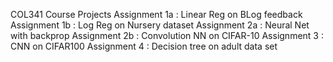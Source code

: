 COL341 Course Projects
Assignment 1a : Linear Reg on BLog feedback
Assignment 1b : Log Reg on Nursery dataset
Assignment 2a : Neural Net with backprop
Assignment 2b : Convolution NN on CIFAR-10
Assignment 3 : CNN on CIFAR100
Assignment 4 : Decision tree on adult data set

